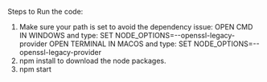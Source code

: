 Steps to Run the code:
1. Make sure your path is set to avoid the dependency issue:
   OPEN CMD IN WINDOWS and type: SET NODE_OPTIONS=--openssl-legacy-provider 
   OPEN TERMINAL IN MACOS and type: SET NODE_OPTIONS=--openssl-legacy-provider
2. npm install to download the node packages.
3. npm start
